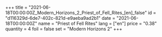 +++
title = "2021-06-18T00:00:00Z_Modern_Horizons_2_Priest_of_Fell_Rites_[en]_false"
id = "d116329d-6de7-402c-821d-e9aeba9ad2b1"
date = "2021-06-18T00:00:00Z"
name = "Priest of Fell Rites"
lang = ["en"]
price = "0.38"
quantity = 4
foil = false
set = "Modern Horizons 2"
+++
